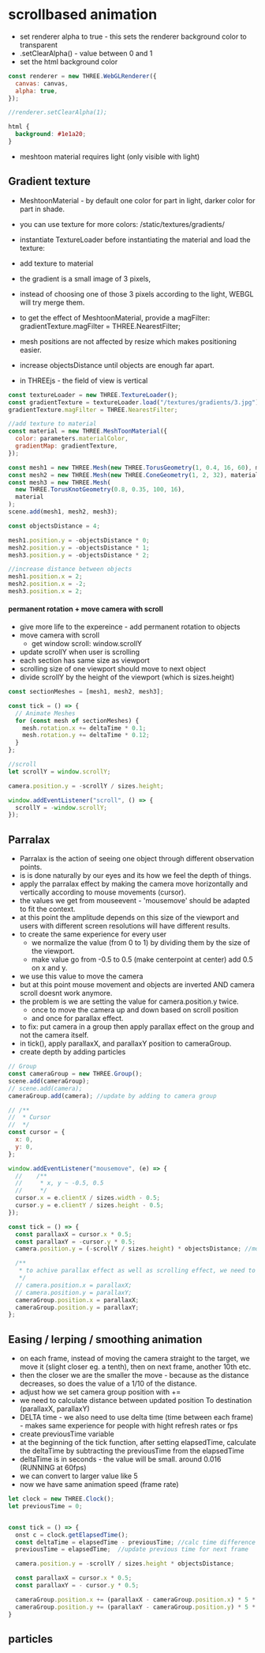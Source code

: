# scrollbased animation

- set renderer alpha to true - this sets the renderer background color to transparent
- .setClearAlpha() - value between 0 and 1
- set the html background color

```js
const renderer = new THREE.WebGLRenderer({
  canvas: canvas,
  alpha: true,
});

//renderer.setClearAlpha(1);
```

```css
html {
  background: #1e1a20;
}
```

- meshtoon material requires light (only visible with light)

## Gradient texture

- MeshtoonMaterial - by default one color for part in light, darker color for part in shade.
- you can use texture for more colors: /static/textures/gradients/

- instantiate TextureLoader before instantiating the material and load the texture:
- add texture to material
- the gradient is a small image of 3 pixels,
- instead of choosing one of those 3 pixels according to the light, WEBGL will try merge them.
- to get the effect of MeshtoonMaterial, provide a magFilter: gradientTexture.magFilter = THREE.NearestFilter;
- mesh positions are not affected by resize which makes positioning easier.
- increase objectsDistance until objects are enough far apart.
- in THREEjs - the field of view is vertical

```js
const textureLoader = new THREE.TextureLoader();
const gradientTexture = textureLoader.load("/textures/gradients/3.jpg");
gradientTexture.magFilter = THREE.NearestFilter;

//add texture to material
const material = new THREE.MeshToonMaterial({
  color: parameters.materialColor,
  gradientMap: gradientTexture,
});

const mesh1 = new THREE.Mesh(new THREE.TorusGeometry(1, 0.4, 16, 60), material);
const mesh2 = new THREE.Mesh(new THREE.ConeGeometry(1, 2, 32), material);
const mesh3 = new THREE.Mesh(
  new THREE.TorusKnotGeometry(0.8, 0.35, 100, 16),
  material
);
scene.add(mesh1, mesh2, mesh3);

const objectsDistance = 4;

mesh1.position.y = -objectsDistance * 0;
mesh2.position.y = -objectsDistance * 1;
mesh3.position.y = -objectsDistance * 2;

//increase distance between objects
mesh1.position.x = 2;
mesh2.position.x = -2;
mesh3.position.x = 2;
```

#### permanent rotation + move camera with scroll

- give more life to the expereince - add permanent rotation to objects
- move camera with scroll
  - get window scroll: window.scrollY
- update scrollY when user is scrolling
- each section has same size as viewport
- scrolling size of one viewport should move to next object
- divide scrollY by the height of the viewport (which is sizes.height)

```js
const sectionMeshes = [mesh1, mesh2, mesh3];

const tick = () => {
  // Animate Meshes
  for (const mesh of sectionMeshes) {
    mesh.rotation.x += deltaTime * 0.1;
    mesh.rotation.y += deltaTime * 0.12;
  }
};

//scroll
let scrollY = window.scrollY;

camera.position.y = -scrollY / sizes.height;

window.addEventListener("scroll", () => {
  scrollY = -window.scrollY;
});
```

## Parralax

- Parralax is the action of seeing one object through different observation points.
- is is done naturally by our eyes and its how we feel the depth of things.
- apply the parralax effect by making the camera move horizontally and vertically according to mouse movements (cursor).
- the values we get from mouseevent - 'mousemove' should be adapted to fit the context.
- at this point the amplitude depends on this size of the viewport and users with different screen resolutions will have different results.
- to create the same experience for every user
  - we normalize the value (from 0 to 1) by dividing them by the size of the viewport.
  - make value go from -0.5 to 0.5 (make centerpoint at center) add 0.5 on x and y.
- we use this value to move the camera
- but at this point mouse movement and objects are inverted AND camera scroll doesnt work anymore.
- the problem is we are setting the value for camera.position.y twice.
  - once to move the camera up and down based on scroll position
  - and once for parallax effect.
- to fix: put camera in a group then apply parallax effect on the group and not the camera itself.
- in tick(), apply parallaxX, and parallaxY position to cameraGroup.
- create depth by adding particles

```js
// Group
const cameraGroup = new THREE.Group();
scene.add(cameraGroup);
// scene.add(camera);
cameraGroup.add(camera); //update by adding to camera group

// /**
//  * Cursor
//  */
const cursor = {
  x: 0,
  y: 0,
};

window.addEventListener("mousemove", (e) => {
  // 	/**
  // 	 * x, y ~ -0.5, 0.5
  // 	 */
  cursor.x = e.clientX / sizes.width - 0.5;
  cursor.y = e.clientY / sizes.height - 0.5;
});

const tick = () => {
  const parallaxX = cursor.x * 0.5;
  const parallaxY = -cursor.y * 0.5;
  camera.position.y = (-scrollY / sizes.height) * objectsDistance; //move the camera up and down based on the scroll position

  /**
   * to achive parallax effect as well as scrolling effect, we need to add the camera to a group and then set position of the group
   */
  // camera.position.x = parallaxX;
  // camera.position.y = parallaxY;
  cameraGroup.position.x = parallaxX;
  cameraGroup.position.y = parallaxY;
};
```

## Easing / lerping / smoothing animation

- on each frame, instead of moving the camera straight to the target, we move it (slight closer eg. a tenth), then on next frame, another 10th etc.
- then the closer we are the smaller the move - because as the distance decreases, so does the value of a 1/10 of the distance.
- adjust how we set camera group position with +=
- we need to calculate distance between updated position To destination (parallaxX, parallaxY)
- DELTA time - we also need to use delta time (time between each frame) - makes same experience for people with hight refresh rates or fps
- create previousTime variable
- at the beginning of the tick function, after setting elapsedTime, calculate the deltaTime by subtracting the previousTime from the elapsedTime
- deltaTime is in seconds - the value will be small. around 0.016 (RUNNING at 60fps)
- we can convert to larger value like 5
- now we have same animation speed (frame rate)

```js
let clock = new THREE.Clock();
let previousTime = 0;


const tick = () => {
  onst c = clock.getElapsedTime();
  const deltaTime = elapsedTime - previousTime; //calc time difference
  previousTime = elapsedTime;  //update previous time for next frame

  camera.position.y = -scrollY / sizes.height * objectsDistance;

  const parallaxX = cursor.x * 0.5;
  const parallaxY = - cursor.y * 0.5;

  cameraGroup.position.x += (parallaxX - cameraGroup.position.x) * 5 * deltaTime;
  cameraGroup.position.y += (parallaxY - cameraGroup.position.y) * 5 * deltaTime;
}
```

## particles
